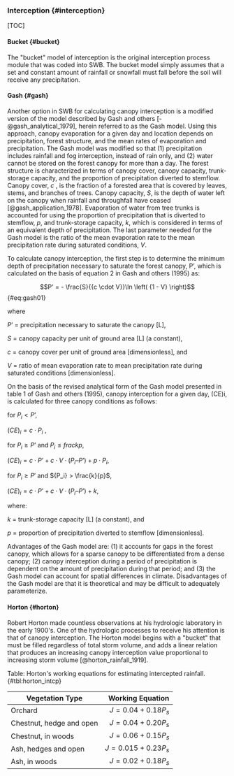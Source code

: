 
### Interception {#interception}

[TOC]

#### Bucket {#bucket}

The "bucket" model of interception is the original interception process module that was coded into SWB. The bucket model simply assumes that a set and constant amount of rainfall or snowfall must fall before the soil will receive any precipitation.

#### Gash {#gash}

Another option in SWB for calculating canopy interception is a modified version of the model described by Gash and others [-@gash_analytical_1979], herein referred to as the Gash model. Using this approach, canopy evaporation for a given day and location depends on precipitation, forest structure, and the mean rates of evaporation and precipitation. The Gash model was modified so that (1) precipitation includes rainfall and fog interception, instead of rain only, and (2) water cannot be stored on the forest canopy for more than a day. The forest structure is characterized in terms of canopy cover, canopy capacity, trunk-storage capacity, and the proportion of precipitation diverted to stemflow. Canopy cover, $c$ , is the fraction of a forested area that is covered by leaves, stems, and branches of trees. Canopy capacity, $S$, is the depth of water left on the canopy when rainfall and throughfall have ceased [@gash_application_1978]. Evaporation of water from tree trunks is accounted for using the proportion of precipitation that is diverted to stemflow, $p$, and trunk-storage capacity, $k$, which is considered in terms of an equivalent depth of precipitation. The last parameter needed for the Gash model is the ratio of the mean evaporation rate to the mean precipitation rate during saturated conditions, $V$.

To calculate canopy interception, the first step is to determine the minimum depth of precipitation necessary to saturate the forest canopy, P’, which is calculated on the basis of equation 2 in Gash and others (1995) as:

$$P' =  - \frac{S}{{c \cdot V}}\ln \left( {1 - V} \right)$$ {#eq:gash01}

where

$P’$	=	precipitation necessary to saturate the canopy [L],

$S$	=	canopy capacity per unit of ground area [L] (a constant),

$c$	=	canopy cover per unit of ground area [dimensionless], and

$V$	=	ratio of mean evaporation rate to mean precipitation rate during saturated conditions [dimensionless].  

On the basis of the revised analytical form of the Gash model presented in table 1 of Gash and others (1995), canopy interception for a given day, (CE)i, is calculated for three canopy conditions as follows:

for $P_i < P’$,

$(CE)_i  = c \cdot  P_i$ ,				

for ${P_i} \geqslant {P’}$ and ${P_i} \leqslant  frac{k}{p}$,

$(CE)_i  = c \cdot  {P’}+ c \cdot  V \cdot  (P_i – P’) + p \cdot  P_i$,		

for ${P_i} \geqslant {P'}$ and ${P_i} > \frac{k}{p}$,

$(CE)_i  = c \cdot  P’ + c \cdot  V \cdot  ({P_i} – P’) + k$,

where:

$k$	=	trunk-storage capacity [L] (a constant), and

$p$	=	proportion of precipitation diverted to stemflow [dimensionless].

Advantages of the Gash model are: (1) it accounts for gaps in the forest canopy, which allows for a sparse canopy to be differentiated from a dense canopy; (2) canopy interception during a period of precipitation is dependent on the amount of precipitation during that period; and (3) the Gash model can account for spatial differences in climate. Disadvantages of the Gash model are that it is theoretical and may be difficult to adequately parameterize.

#### Horton {#horton}

Robert Horton made countless observations at his hydrologic laboratory in the early 1900's. One of the hydrologic processes to receive his attention is that of canopy interception. The Horton model begins with a "bucket" that must be filled regardless of total storm volume, and adds a linear relation that produces an increasing canopy interception value proportional to increasing storm volume [@horton_rainfall_1919].

Table: Horton's working equations for estimating intercepted rainfall. {#tbl:horton_intcp}

Vegetation Type                     | Working Equation
------------------------------------|----------------------------------:
Orchard                             | $J=0.04 + 0.18P_s$
Chestnut, hedge and open            | $J=0.04+0.20P_s$
Chestnut, in woods                  | $J=0.06+0.15P_s$
Ash, hedges and open                | $J=0.015+0.23P_s$
Ash, in woods                       | $J=0.02+0.18P_s$
